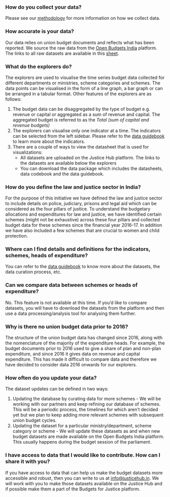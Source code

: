 ### How do you collect your data?

Please see our [methodology](https://docs.google.com/document/d/1PlnurMmjyzKdIZ5ktHbQZxYmI0XWKdd0NAW1OHtvhe8/edit#heading=h.woma5fpscd1t) for more information on how we collect data. 


### How accurate is your data?

Our data relies on union budget documents and reflects what has been reported. We source the raw data from the [Open Budgets India](https://openbudgetsindia.org/) platform. The links to all raw datasets are available in this [sheet](https://docs.google.com/spreadsheets/d/e/2PACX-1vRumhsicgSAwCrSQKPhJM2libk3AWg28NsB3EO0J8LS4PPjy6xmQ50wmbrOZERLLYPZV6w6LyVCOCI_/pubhtml?gid=0&single=true).


### What do the explorers do?

The explorers are used to visualise the time series budget data collected for different departments or ministries, scheme categories and schemes. The data points can be visualised in the form of a line graph, a bar graph or can be arranged in a tabular format. Other features of the explorers are as follows:


1. The budget data can be disaggregated by the type of budget e.g. revenue or capital or aggregated as a sum of revenue and capital. The aggregated budget is referred to as the _Total (sum of capital and revenue budgets)_
2. The explorers can visualise only one indicator at a time. The indicators can be selected from the left sidebar. Please refer to the [data guidebook](https://docs.google.com/document/d/1PlnurMmjyzKdIZ5ktHbQZxYmI0XWKdd0NAW1OHtvhe8/edit#heading=h.ww28inl3ql2k) to learn more about the indicators. 
3. There are a couple of ways to view the datasheet that is used for visualizations:
    * All datasets are uploaded on the Justice Hub platform. The links to the datasets are available below the explorers
    * You can download the data package which includes the datasheets, data codebook and the data guidebook.


### How do you define the law and justice sector in India?

For the purpose of this initiative we have defined the law and justice sector to include details on police, judiciary, prisons and legal aid which can be considered as the four pillars of justice. To understand the budgetary allocations and expenditures for law and justice, we have identified certain schemes (might not be exhaustive) across these four pillars and collected budget data for these schemes since the financial year 2016-17. In addition we have also included a few schemes that are crucial to women and child protection.


### Where can I find details and definitions for the indicators, schemes, heads of expenditure?

You can refer to the [data guidebook](https://docs.google.com/document/d/1PlnurMmjyzKdIZ5ktHbQZxYmI0XWKdd0NAW1OHtvhe8/preview) to know more about the datasets, the data curation process, etc. 


### Can we compare data between schemes or heads of expenditure?

No. This feature is not available at this time. If you’d like to compare datasets, you will have to download the datasets from the platform and then use a data processing/analysis tool for analysing them further. 


### Why is there no union budget data prior to 2016?

The structure of the union budget data has changed since 2016, along with the  nomenclature of the majority of the expenditure heads. For example, the budget documents prior to 2016  used to give a share of plan and  non-plan expenditure, and since 2016 it gives data on revenue and capital expenditure. This has made it difficult to compare data and therefore we have decided to consider data 2016 onwards for our explorers.


### How often do you update your data?

The dataset updates can be defined in two ways:



1. Updating the database by curating data for more schemes - We will be working with our partners and keep refining our database of schemes. This will be a periodic process, the timelines for which aren’t decided yet but we plan to keep adding more relevant schemes with subsequent union budget cycles.
2. Updating the dataset for a particular ministry/department, scheme category or scheme - We will update these datasets as and when new budget datasets are made available on the Open Budgets India platform. This usually happens during the budget session of the parliament.  


### I have access to data that I would like to contribute. How can I share it with you?

If you have access to data that can help us make the budget datasets more accessible and robust, then you can write to us at [info@justicehub.in](mailto:info@justicehub.in). We will work with you to make those datasets available on the Justice Hub and if possible make them a part of the Budgets for Justice platform. 
